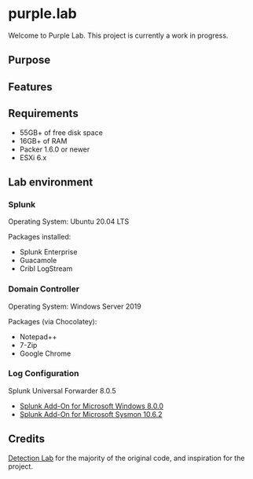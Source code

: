 # purple.lab

Welcome to Purple Lab. This project is currently a work in progress.

## Purpose

## Features

## Requirements

* 55GB+ of free disk space
* 16GB+ of RAM
* Packer 1.6.0 or newer
* ESXi 6.x

## Lab environment

### Splunk

Operating System: Ubuntu 20.04 LTS

Packages installed:

- Splunk Enterprise
- Guacamole
- Cribl LogStream

### Domain Controller

Operating System: Windows Server 2019

Packages (via Chocolatey):
- Notepad++
- 7-Zip
- Google Chrome

### Log Configuration

Splunk Universal Forwarder 8.0.5

- [Splunk Add-On for Microsoft Windows 8.0.0](https://splunkbase.splunk.com/app/742)
- [Splunk Add-On for Microsoft Sysmon 10.6.2](https://splunkbase.splunk.com/app/1914)

## Credits

[Detection Lab](https://github.com/clong/DetectionLab) for the majority of the original code, and inspiration for the project.
